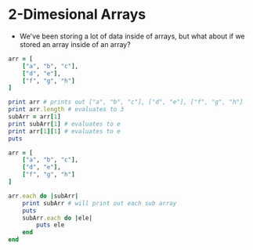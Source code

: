 # 2-Dimesional Arrays

* We've been storing a lot of data inside of arrays, but what about if we stored an array inside of an array?

```ruby
arr = [
	["a", "b", "c"], 
	["d", "e"],
	["f", "g", "h"] 
]

print arr # prints out ["a", "b", "c"], ["d", "e"], ["f", "g", "h"]
print arr.length # evaluates to 3
subArr = arr[1]
print subArr[1] # evaluates to e
print arr[1][1] # evaluates to e 
puts
```

```ruby
arr = [
	["a", "b", "c"], 
	["d", "e"],
	["f", "g", "h"] 
]

arr.each do |subArr|
	print subArr # will print out each sub array
	puts
	subArr.each do |ele|
		puts ele 
	end
end
```